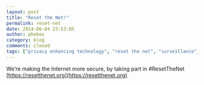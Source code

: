 ```yaml
---
layout: post
title: "Reset the Net!"
permalink: reset-net
date: 2014-06-04 23:53:05
author: phobos
category: blog
comments: closed
tags: ["privacy enhancing technology", "reset the net", "surveillance"]
---
```


We’re making the Internet more secure, by taking part in \#ResetTheNet [https://resetthenet.org](https://resetthenet.org)


